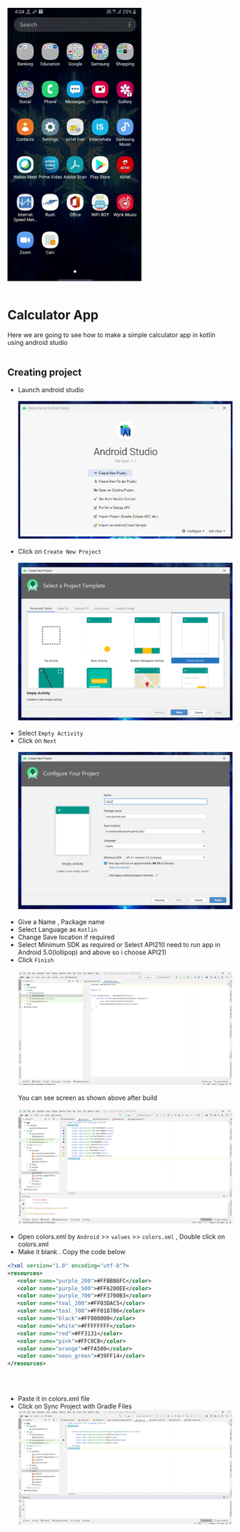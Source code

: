 <img src="images/Calc_Vid.gif" width="300"  />  <br><br>
# Calculator App
Here we are going to see how to make a simple calculator app in kotlin using android studio <br><br>
 ## Creating project
 * Launch android studio<br><br>
 ![](/images/cal1.png) <br><br>
 * Click on `Create New Project`<br><br>
 ![](/images/cal2.png) <br><br>
 * Select `Empty Activity`
 * Click on `Next`<br><br>
 ![](/images/cal3.png) <br><br>
 * Give a Name , Package name 
 * Select Language as `Kotlin`
 * Change Save location if required
 * Select Minimum SDK as required or Select API21(I need  to run app in Android 5.0(lollipop) and above so i choose API21)
 * Click `Finish`<br><br>
 ![](/images/cal4.png) <br><br>
 You can see screen as shown above after build <br><br> 
  ![](/images/cal10.png) <br><br>
 * Open colors.xml by `Android` >> `values` >> `colors.xml` , Double click on colors.xml
 * Make it blank . Copy the code below 
 ```xml
<?xml version="1.0" encoding="utf-8"?>
<resources>
    <color name="purple_200">#FFBB86FC</color>
    <color name="purple_500">#FF6200EE</color>
    <color name="purple_700">#FF3700B3</color>
    <color name="teal_200">#FF03DAC5</color>
    <color name="teal_700">#FF018786</color>
    <color name="black">#FF000000</color>
    <color name="white">#FFFFFFFF</color>
    <color name="red">#FF3131</color>
    <color name="pink">#FFC0CB</color>
    <color name="orange">#FFA500</color>
    <color name="neon_green">#39FF14</color>
</resources>
```
<br><br>
* Paste it in colors.xml file
* Click on Sync Project with Gradle Files  ![](/images/cal11.png)


 
